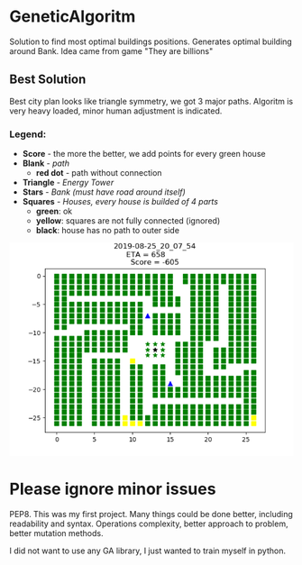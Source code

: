# GeneticAlgoritm
Solution to find most optimal buildings positions.
Generates optimal building around Bank.
Idea came from game "They are billions"

## Best Solution 
Best city plan looks like triangle symmetry, we got 3 major paths. Algoritm is very heavy loaded, minor human adjustment is indicated.

### Legend:
* **Score** - the more the better, we add points for every green house
* **Blank** - *path*
	* **red dot** - path without connection
* **Triangle** - *Energy Tower*
* **Stars** - *Bank (must have road around itself)*
* **Squares** - *Houses, every house is builded of 4 parts*
	* **green**: ok
	* **yellow**: squares are not fully connected (ignored)
	* **black**: house has no path to outer side

![Alt](/City_Plan/Gold.png?raw=true "Golden Solution")

# Please ignore minor issues 
PEP8. 
This was my first project. Many things could be done better, including readability and syntax. Operations complexity, better approach to problem, better mutation methods.


I did not want to use any GA library, I just wanted to train myself in python.
